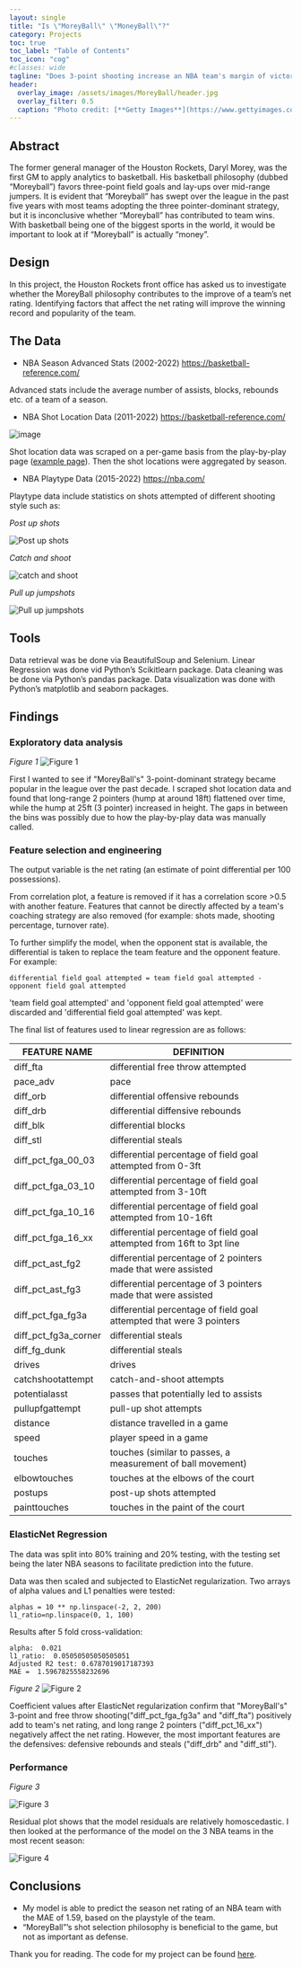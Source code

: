 ```yaml
---
layout: single
title: "Is \"MoreyBall\" \"MoneyBall\"?"
category: Projects
toc: true
toc_label: "Table of Contents"
toc_icon: "cog"
#classes: wide
tagline: "Does 3-point shooting increase an NBA team's margin of victory?"
header:
  overlay_image: /assets/images/MoreyBall/header.jpg
  overlay_filter: 0.5
  caption: "Photo credit: [**Getty Images**](https://www.gettyimages.com/)"
---
```


## Abstract
The former general manager of the Houston Rockets, Daryl Morey, was the first GM to apply analytics to basketball. His basketball philosophy (dubbed “Moreyball”) favors three-point field goals and lay-ups over mid-range jumpers. It is evident that “Moreyball” has swept over the league in the past five years with most teams adopting the three pointer-dominant strategy, but it is inconclusive whether “Moreyball” has contributed to team wins. With basketball being one of the biggest sports in the world, it would be important to look at if “Moreyball” is actually “money”.

## Design
In this project, the Houston Rockets front office has asked us to investigate whether the MoreyBall philosophy contributes to the improve of a team’s net rating. Identifying factors that affect the net rating will improve the winning record and popularity of the team. 

## The Data
- NBA Season Advanced Stats (2002-2022)
https://basketball-reference.com/

Advanced stats include the average number of assists, blocks, rebounds etc. of a team of a season.

- NBA Shot Location Data (2011-2022)
https://basketball-reference.com/

![image](/assets/images/MoreyBall/playbyplay.jpg)

Shot location data was scraped on a per-game basis from the play-by-play page ([example page](https://www.basketball-reference.com/boxscores/pbp/202110210MIA.html)). Then the shot locations were aggregated by season.

- NBA Playtype Data (2015-2022)
https://nba.com/

Playtype data include statistics on shots attempted of different shooting style such as:

*Post up shots*

![Post up shots](https://c.tenor.com/1TjcowbBWwEAAAAd/carmelo-anthony-post-up.gif)

*Catch and shoot*

![catch and shoot](https://c.tenor.com/XjN8_nqUmoIAAAAd/giannis-antetokounmpo-giannis.gif)

*Pull up jumpshots*

![Pull up jumpshots](https://c.tenor.com/ZVW3wtwEtMwAAAAd/cj-mc-collum-pull-up.gif)

## Tools
Data retrieval was be done via BeautifulSoup and Selenium. Linear Regression was done vid Python’s Scikitlearn package. Data cleaning was be done via Python’s pandas package. Data visualization was done with Python’s matplotlib and seaborn packages.

## Findings
### Exploratory data analysis

*Figure 1*
![Figure 1](https://raw.githubusercontent.com/JoshJingtianWang/MoreyBall_Linear_Regression/main/plots/shotlocation_whitebg.png "Figure 1")

First I wanted to see if "MoreyBall's" 3-point-dominant strategy became popular in the league over the past decade. I scraped shot location data and found that long-range 2 pointers (hump at around 18ft) flattened over time, while the hump at 25ft (3 pointer) increased in height. The gaps in between the bins was possibly due to how the play-by-play data was manually called.

### Feature selection and engineering
The output variable is the net rating (an estimate of point differential per 100 possessions).

From correlation plot, a feature is removed if it has a correlation score >0.5 with another feature. Features that cannot be directly affected by a team's coaching strategy are also removed (for example: shots made, shooting percentage, turnover rate).

To further simplify the model, when the opponent stat is available, the differential is taken to replace the team feature and the opponent feature. For example:

`differential field goal attempted = team field goal attempted - opponent field goal attempted`

'team field goal attempted' and 'opponent field goal attempted' were discarded and 'differential field goal attempted' was kept.

The final list of features used to linear regression are as follows:


FEATURE NAME | DEFINITION | 
| ---- | ---- |
diff_fta | differential free throw attempted |
pace_adv | pace |
diff_orb | differential offensive rebounds |
diff_drb | differential diffensive rebounds |
diff_blk | differential blocks |
diff_stl | differential steals |
diff_pct_fga_00_03 | differential percentage of field goal attempted from 0-3ft |
diff_pct_fga_03_10 | differential percentage of field goal attempted from 3-10ft |
diff_pct_fga_10_16 | differential percentage of field goal attempted from 10-16ft |
diff_pct_fga_16_xx | differential percentage of field goal attempted from 16ft to 3pt line |
diff_pct_ast_fg2 | differential percentage of 2 pointers made that were assisted |
diff_pct_ast_fg3 | differential percentage of 3 pointers made that were assisted |
diff_pct_fga_fg3a | differential percentage of field goal attempted that were 3 pointers |
diff_pct_fg3a_corner | differential steals |
diff_fg_dunk | differential steals |
drives | drives |
catchshootattempt | catch-and-shoot attempts |
potentialasst | passes that potentially led to assists |
pullupfgattempt | pull-up shot attempts |
distance | distance travelled in a game |
speed | player speed in a game |
touches | touches (similar to passes, a measurement of ball movement) |
elbowtouches | touches at the elbows of the court |
postups | post-up shots attempted |
painttouches | touches in the paint of the court |

### ElasticNet Regression

The data was split into 80% training and 20% testing, with the testing set being the later NBA seasons to facilitate prediction into the future.

Data was then scaled and subjected to ElasticNet regularization. Two arrays of alpha values and L1 penalties were tested:
```
alphas = 10 ** np.linspace(-2, 2, 200)
l1_ratio=np.linspace(0, 1, 100)
```

Results after 5 fold cross-validation:
```
alpha:  0.021
l1_ratio:  0.05050505050505051
Adjusted R2 test: 0.6787019017187393
MAE =  1.5967825558232696
```


*Figure 2*
![Figure 2](https://raw.githubusercontent.com/JoshJingtianWang/MoreyBall_Linear_Regression/main/plots/coef_plot_nba_bball_ref_whitebg.png "Figure 2")

Coefficient values after ElasticNet regularization confirm that "MoreyBall's" 3-point and free throw shooting("diff_pct_fga_fg3a" and "diff_fta") positively add to team's net rating, and long range 2 pointers ("diff_pct_16_xx") negatively affect the net rating. However, the most important features are the defensives: defensive rebounds and steals ("diff_drb" and "diff_stl").

### Performance
*Figure 3*

![Figure 3](https://raw.githubusercontent.com/JoshJingtianWang/MoreyBall_Linear_Regression/main/plots/residuals.png "Figure 3")

Residual plot shows that the model residuals are relatively homoscedastic.
I then looked at the performance of the model on the 3 NBA teams in the most recent season:

![Figure 4](/assets/images/MoreyBall/performance.jpg "Figure 4")


## Conclusions
- My model is able to predict the season net rating of an NBA team with the MAE of 1.59, based on the playstyle of the team.
- “MoreyBall”’s shot selection philosophy is beneficial to the game, but not as important as defense.

Thank you for reading. The code for my project can be found [here](https://github.com/JoshJingtianWang/MoreyBall_Linear_Regression/). 